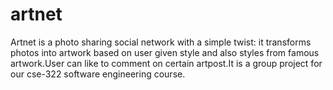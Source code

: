 # artnet
Artnet is a photo sharing social network with a simple twist: it transforms photos into artwork based on user given style and also styles from famous artwork.User can like to comment on certain artpost.It is a group project for our cse-322 software engineering course.
